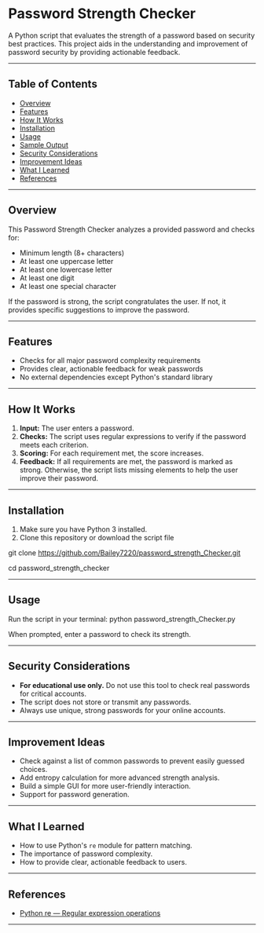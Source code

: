 # Password Strength Checker

A Python script that evaluates the strength of a password based on security best practices. This project aids in the understanding and improvement of password security by providing actionable feedback.

---

## Table of Contents

- [Overview](#overview)
- [Features](#features)
- [How It Works](#how-it-works)
- [Installation](#installation)
- [Usage](#usage)
- [Sample Output](#sample-output)
- [Security Considerations](#security-considerations)
- [Improvement Ideas](#improvement-ideas)
- [What I Learned](#what-i-learned)
- [References](#references)

---

## Overview

This Password Strength Checker analyzes a provided password and checks for:

- Minimum length (8+ characters)
- At least one uppercase letter
- At least one lowercase letter
- At least one digit
- At least one special character

If the password is strong, the script congratulates the user. If not, it provides specific suggestions to improve the password.

---

## Features

- Checks for all major password complexity requirements
- Provides clear, actionable feedback for weak passwords
- No external dependencies except Python's standard library

---

## How It Works

1. **Input:** The user enters a password.
2. **Checks:** The script uses regular expressions to verify if the password meets each criterion.
3. **Scoring:** For each requirement met, the score increases.
4. **Feedback:** If all requirements are met, the password is marked as strong. Otherwise, the script lists missing elements to help the user improve their password.

---

## Installation

1. Make sure you have Python 3 installed.
2. Clone this repository or download the script file

git clone https://github.com/Bailey7220/password_strength_Checker.git

cd password_strength_checker

---

## Usage

Run the script in your terminal:
python password_strength_Checker.py

When prompted, enter a password to check its strength.



---

## Security Considerations

- **For educational use only.** Do not use this tool to check real passwords for critical accounts.
- The script does not store or transmit any passwords.
- Always use unique, strong passwords for your online accounts.

---

## Improvement Ideas

- Check against a list of common passwords to prevent easily guessed choices.
- Add entropy calculation for more advanced strength analysis.
- Build a simple GUI for more user-friendly interaction.
- Support for password generation.

---

## What I Learned

- How to use Python's `re` module for pattern matching.
- The importance of password complexity.
- How to provide clear, actionable feedback to users.

---

## References

- [Python re — Regular expression operations](https://docs.python.org/3/library/re.html)

---

